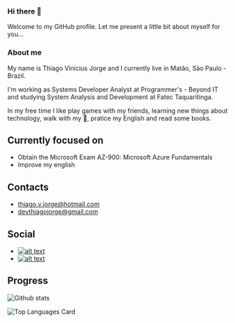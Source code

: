 ### Hi there 👋
Welcome to my GitHub profile. Let me present a little bit about myself for you...

### About me
My name is Thiago Vinicius Jorge and I currently live in Matão, São Paulo - Brazil.

I'm working as Systems Developer Analyst at Programmer's - Beyond IT and studying System Analysis and Development at Fatec Taquaritinga.

In my free time I like play games with my friends, learning new things about technology, walk with my 🐶, pratice my English and read some books.


## Currently focused on
* Obtain the Microsoft Exam AZ-900: Microsoft Azure Fundamentals
* Improve my english 

## Contacts
* thiago.v.jorge@hotmail.com
* devthiagojorge@gmail.com

## Social 
* [![alt text][1.1]][1]
* [![alt text][2.1]][2]

[1.1]: https://img.shields.io/badge/LinkedIn-0077B5?style=for-the-badge&logo=linkedin&logoColor=white 
[2.1]: https://img.shields.io/badge/Instagram-E4405F?style=for-the-badge&logo=instagram&logoColor=white 

[1]: https://www.linkedin.com/in/thiago-jorge-b6346417a/
[2]: https://www.instagram.com/thiagovjorge/

## Progress
![Github stats](https://github-readme-stats.vercel.app/api?username=devThiagoJorge&theme=highcontrast&show_icons=true&count_private=true)

![Top Languages Card](https://github-readme-stats.vercel.app/api/top-langs/?username=devThiagoJorge&layout=compact)




